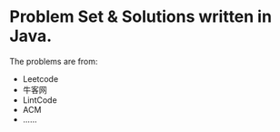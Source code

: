 # Problem Set & Solutions written in Java.
The problems are from: 
- Leetcode
- 牛客网
- LintCode
- ACM 
- ......